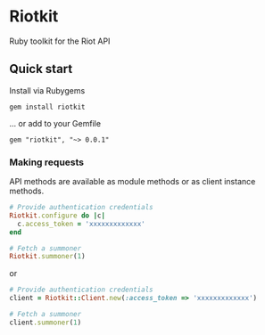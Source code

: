 # Riotkit

Ruby toolkit for the Riot API

## Quick start

Install via Rubygems

    gem install riotkit

... or add to your Gemfile

    gem "riotkit", "~> 0.0.1"

### Making requests

API methods are available as module methods or as client instance methods.

```ruby
# Provide authentication credentials
Riotkit.configure do |c|
  c.access_token = 'xxxxxxxxxxxxx'
end

# Fetch a summoner
Riotkit.summoner(1)
```
or

```ruby
# Provide authentication credentials
client = Riotkit::Client.new(:access_token => 'xxxxxxxxxxxxx')

# Fetch a summoner
client.summoner(1)
```
